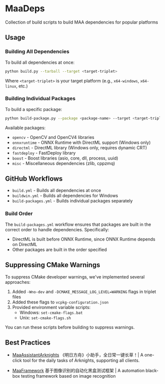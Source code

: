 # MaaDeps

Collection of build scripts to build MAA dependencies for popular platforms

## Usage

### Building All Dependencies

To build all dependencies at once:

```bash
python build.py --tarball --target <target-triplet>
```

Where `<target-triplet>` is your target platform (e.g., `x64-windows`, `x64-linux`, etc.)

### Building Individual Packages

To build a specific package:

```bash
python build-package.py --package <package-name> --target <target-triplet> --tarball
```

Available packages:
- `opencv` - OpenCV and OpenCV4 libraries
- `onnxruntime` - ONNX Runtime with DirectML support (Windows only)
- `directml` - DirectML library (Windows only, requires dynamic CRT)
- `fastdeploy` - FastDeploy library
- `boost` - Boost libraries (asio, core, dll, process, uuid)
- `misc` - Miscellaneous dependencies (zlib, cppzmq)

## GitHub Workflows

- `build.yml` - Builds all dependencies at once
- `buildwin.yml` - Builds all dependencies for Windows
- `build-packages.yml` - Builds individual packages separately

### Build Order

The `build-packages.yml` workflow ensures that packages are built in the correct order to handle dependencies. Specifically:

- DirectML is built before ONNX Runtime, since ONNX Runtime depends on DirectML
- Other packages are built in the order specified

## Suppressing CMake Warnings

To suppress CMake developer warnings, we've implemented several approaches:

1. Added `-Wno-dev` and `-DCMAKE_MESSAGE_LOG_LEVEL=WARNING` flags in triplet files
2. Added these flags to `vcpkg-configuration.json`
3. Provided environment variable scripts:
   - Windows: `set-cmake-flags.bat`
   - Unix: `set-cmake-flags.sh`

You can run these scripts before building to suppress warnings.

## Best Practices

- [MaaAssistantArknights](https://github.com/MaaAssistantArknights/MaaAssistantArknights)
  《明日方舟》小助手，全日常一键长草！| A one-click tool for the daily tasks of Arknights, supporting all clients.

- [MaaFramework](https://github.com/MaaXYZ/MaaFramework)
  基于图像识别的自动化黑盒测试框架 | A automation black-box testing framework based on image recognition
